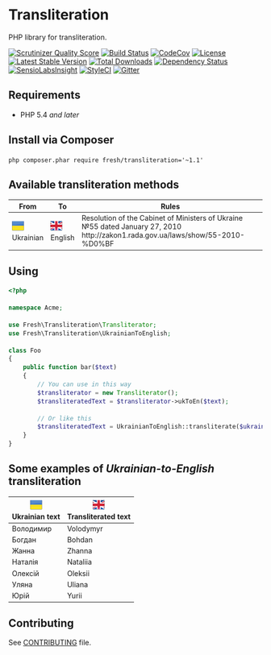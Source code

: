 # Transliteration

PHP library for transliteration.

[![Scrutinizer Quality Score](https://img.shields.io/scrutinizer/g/fre5h/transliteration.svg?style=flat-square)](https://scrutinizer-ci.com/g/fre5h/transliteration/)
[![Build Status](https://img.shields.io/travis/fre5h/transliteration.svg?style=flat-square)](https://travis-ci.org/fre5h/transliteration)
[![CodeCov](https://img.shields.io/codecov/c/github/fre5h/transliteration.svg?style=flat-square)](https://codecov.io/github/fre5h/transliteration)
[![License](https://img.shields.io/packagist/l/fresh/transliteration.svg?style=flat-square)](https://packagist.org/packages/fresh/transliteration)
[![Latest Stable Version](https://img.shields.io/packagist/v/fresh/transliteration.svg?style=flat-square)](https://packagist.org/packages/fresh/transliteration)
[![Total Downloads](https://img.shields.io/packagist/dt/fresh/transliteration.svg?style=flat-square)](https://packagist.org/packages/fresh/transliteration)
[![Dependency Status](https://www.versioneye.com/user/projects/57b5b95e1dcdc900451877ef/badge.svg?style=flat-square)](https://www.versioneye.com/user/projects/57b5b95e1dcdc900451877ef)
[![SensioLabsInsight](https://img.shields.io/sensiolabs/i/ad4d26d5-cd6b-4fa6-8287-7d74234a2106.svg?style=flat-square)](https://insight.sensiolabs.com/projects/ad4d26d5-cd6b-4fa6-8287-7d74234a2106)
[![StyleCI](https://styleci.io/repos/15205247/shield?style=flat-square)](https://styleci.io/repos/15205247)
[![Gitter](https://img.shields.io/badge/gitter-join%20chat-brightgreen.svg?style=flat-square)](https://gitter.im/fre5h/transliteration)

## Requirements

* PHP 5.4 *and later*

## Install via Composer

```php composer.phar require fresh/transliteration='~1.1'```

## Available transliteration methods

<table>
    <thead>
        <tr>
            <th>From</th>
            <th>To</th>
            <th>Rules</th>
        </tr>
    </thead>
    <tbody>
        <tr>
            <td>
                <img src="/resources/images/ukraine-flag.png" alt="Ukrainian" title="Ukrainian" />
                <br />
                Ukrainian
            </td>
            <td>
                <img src="/resources/images/united-kingdom-flag.png" alt="English" title="English" />
                <br />
                English
            </td>
            <td>
                Resolution of the Cabinet of Ministers of Ukraine №55 dated January 27, 2010
                <br />
                http://zakon1.rada.gov.ua/laws/show/55-2010-%D0%BF
            </td>
        </tr>
    </tbody>
</table>

## Using

```php
<?php

namespace Acme;

use Fresh\Transliteration\Transliterator;
use Fresh\Transliteration\UkrainianToEnglish;

class Foo
{
    public function bar($text)
    {
        // You can use in this way
        $transliterator = new Transliterator();
        $transliteratedText = $transliterator->ukToEn($text);

        // Or like this
        $transliteratedText = UkrainianToEnglish::transliterate($ukrainianText);
    }
}
```

## Some examples of *Ukrainian-to-English* transliteration

<table>
    <thead>
        <tr>
            <th>
                <img src="/resources/images/ukraine-flag.png" alt="Ukrainian" title="Ukrainian" />
                <br />
                Ukrainian text
            </th>
            <th>
                <img src="/resources/images/united-kingdom-flag.png" alt="English" title="English" />
                <br />
                Transliterated text
            </th>
        </tr>
    </thead>
    <tbody>
        <tr>
            <td>Володимир</td>
            <td>Volodymyr</td>
        </tr>
        <tr>
            <td>Богдан</td>
            <td>Bohdan</td>
        </tr>
        <tr>
            <td>Жанна</td>
            <td>Zhanna</td>
        </tr>
        <tr>
            <td>Наталія</td>
            <td>Nataliia</td>
        </tr>
        <tr>
            <td>Олексій</td>
            <td>Oleksii</td>
        </tr>
        <tr>
            <td>Уляна</td>
            <td>Uliana</td>
        </tr>
        <tr>
            <td>Юрій</td>
            <td>Yurii</td>
        </tr>
    </tbody>
</table>

## Contributing

See [CONTRIBUTING](https://github.com/fre5h/transliteration/blob/master/CONTRIBUTING.md) file.
